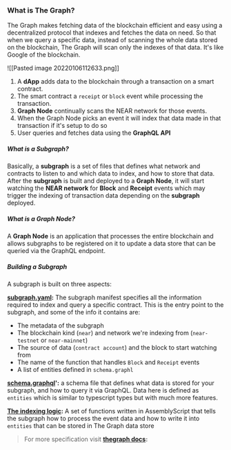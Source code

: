 ### What is The Graph?

The Graph makes fetching data of the blockchain efficient and easy using a decentralized protocol that indexes and fetches the data on need. 
So that when we query a specific data, instead of scanning the whole data stored on the blockchain, The Graph will scan only the indexes of that data. It's like Google of the blockchain.

![[Pasted image 20220106112633.png]]

1. A **dApp** adds data to the blockchain through a transaction on a smart contract.
2. The smart contract a `receipt` or `block` event while processing the transaction.
3. **Graph Node** continually scans the NEAR network for those events.
4. When the Graph Node picks an event it will index that data made in that transaction if it's setup to do so
5. User queries and fetches data using the **GraphQL API** 



##### What is a Subgraph?
Basically, a **subgraph** is a set of files that defines what network and contracts to listen to and which data to index, and how to store that data. 
After the **subgraph** is built and deployed to a **Graph Node**, it will start watching the **NEAR network** for **Block** and **Receipt** events which may trigger the indexing of transaction data depending on the **subgraph** deployed.

##### What is a Graph Node?
A **Graph Node** is an application that processes the entire blockchain and allows subgraphs to be registered on it to update a data store that can be queried via the GraphQL endpoint.


##### Building a Subgraph
A subgraph is built on three aspects:


**[subgraph.yaml](https://thegraph.com/docs/en/developer/create-subgraph-hosted/#the-subgraph-manifest):** The subgraph manifest specifies all the information required to index and query a specific contract. This is the entry point to the subgraph, and some of the info it contains are:
- The metadata of the subgraph
- The blockchain kind (`near`) and network we're indexing from (`near-testnet` or `near-mainnet`)
- The source of data (`contract account`) and the block to start watching from
- The name of the function that handles `Block` and `Receipt` events
- A list of entities defined in `schema.graphl`


**[schema.graphql](https://thegraph.com/docs/en/developer/create-subgraph-hosted/#the-graph-ql-schema)':** a schema file that defines what data is stored for your subgraph, and how to query it via GraphQL. Data here is defined as `entities` which is similar to typescript types but with much more features.


**[The indexing logic](https://thegraph.com/docs/en/developer/create-subgraph-hosted/#writing-mappings):** A set of functions written in AssemblyScript that tells the subgraph how to process the event data and how to write it into  `entities` that can be stored in The Graph data store


> For more specification visit **[thegraph docs](https://thegraph.com/docs/en/developer/create-subgraph-hosted/#the-subgraph-manifest):**
